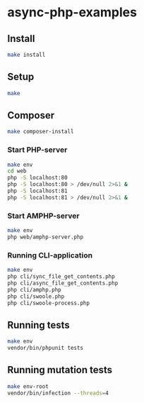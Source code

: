 # async-php-examples

## Install

```bash
make install
```

## Setup

```bash
make
```

## Composer

```bash
make composer-install
```

### Start PHP-server

```bash
make env
cd web
php -S localhost:80
php -S localhost:80 > /dev/null 2>&1 &
php -S localhost:81
php -S localhost:81 > /dev/null 2>&1 &
```

### Start AMPHP-server

```bash
make env
php web/amphp-server.php
```

### Running CLI-application

```bash
make env
php cli/sync_file_get_contents.php
php cli/async_file_get_contents.php
php cli/amphp.php
php cli/swoole.php
php cli/swoole-process.php
```

## Running tests

```bash
make env
vendor/bin/phpunit tests
```

## Running mutation tests

```bash
make env-root
vendor/bin/infection --threads=4
```
